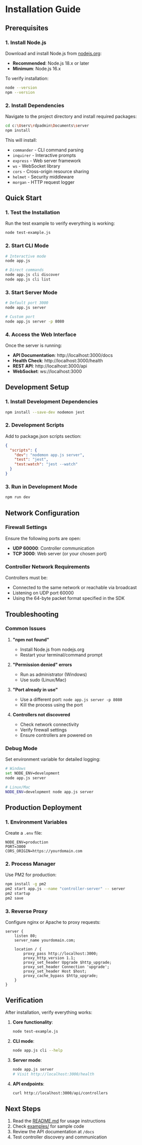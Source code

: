# Installation Guide

## Prerequisites

### 1. Install Node.js

Download and install Node.js from [nodejs.org](https://nodejs.org/):
- **Recommended**: Node.js 18.x or later
- **Minimum**: Node.js 16.x

To verify installation:
```bash
node --version
npm --version
```

### 2. Install Dependencies

Navigate to the project directory and install required packages:
```bash
cd c:\Users\rdpadmin\Documents\server
npm install
```

This will install:
- `commander` - CLI command parsing
- `inquirer` - Interactive prompts
- `express` - Web server framework
- `ws` - WebSocket library
- `cors` - Cross-origin resource sharing
- `helmet` - Security middleware
- `morgan` - HTTP request logger

## Quick Start

### 1. Test the Installation

Run the test example to verify everything is working:
```bash
node test-example.js
```

### 2. Start CLI Mode

```bash
# Interactive mode
node app.js

# Direct commands
node app.js cli discover
node app.js cli list
```

### 3. Start Server Mode

```bash
# Default port 3000
node app.js server

# Custom port
node app.js server -p 8080
```

### 4. Access the Web Interface

Once the server is running:
- **API Documentation**: http://localhost:3000/docs
- **Health Check**: http://localhost:3000/health
- **REST API**: http://localhost:3000/api
- **WebSocket**: ws://localhost:3000

## Development Setup

### 1. Install Development Dependencies

```bash
npm install --save-dev nodemon jest
```

### 2. Development Scripts

Add to package.json scripts section:
```json
{
  "scripts": {
    "dev": "nodemon app.js server",
    "test": "jest",
    "test:watch": "jest --watch"
  }
}
```

### 3. Run in Development Mode

```bash
npm run dev
```

## Network Configuration

### Firewall Settings

Ensure the following ports are open:
- **UDP 60000**: Controller communication
- **TCP 3000**: Web server (or your chosen port)

### Controller Network Requirements

Controllers must be:
- Connected to the same network or reachable via broadcast
- Listening on UDP port 60000
- Using the 64-byte packet format specified in the SDK

## Troubleshooting

### Common Issues

1. **"npm not found"**
   - Install Node.js from nodejs.org
   - Restart your terminal/command prompt

2. **"Permission denied" errors**
   - Run as administrator (Windows)
   - Use sudo (Linux/Mac)

3. **"Port already in use"**
   - Use a different port: `node app.js server -p 8080`
   - Kill the process using the port

4. **Controllers not discovered**
   - Check network connectivity
   - Verify firewall settings
   - Ensure controllers are powered on

### Debug Mode

Set environment variable for detailed logging:
```bash
# Windows
set NODE_ENV=development
node app.js server

# Linux/Mac
NODE_ENV=development node app.js server
```

## Production Deployment

### 1. Environment Variables

Create a `.env` file:
```
NODE_ENV=production
PORT=3000
CORS_ORIGIN=https://yourdomain.com
```

### 2. Process Manager

Use PM2 for production:
```bash
npm install -g pm2
pm2 start app.js --name "controller-server" -- server
pm2 startup
pm2 save
```

### 3. Reverse Proxy

Configure nginx or Apache to proxy requests:
```nginx
server {
    listen 80;
    server_name yourdomain.com;
    
    location / {
        proxy_pass http://localhost:3000;
        proxy_http_version 1.1;
        proxy_set_header Upgrade $http_upgrade;
        proxy_set_header Connection 'upgrade';
        proxy_set_header Host $host;
        proxy_cache_bypass $http_upgrade;
    }
}
```

## Verification

After installation, verify everything works:

1. **Core functionality**:
   ```bash
   node test-example.js
   ```

2. **CLI mode**:
   ```bash
   node app.js cli --help
   ```

3. **Server mode**:
   ```bash
   node app.js server
   # Visit http://localhost:3000/health
   ```

4. **API endpoints**:
   ```bash
   curl http://localhost:3000/api/controllers
   ```

## Next Steps

1. Read the [README.md](README.md) for usage instructions
2. Check [examples/](examples/) for sample code
3. Review the API documentation at `/docs`
4. Test controller discovery and communication
